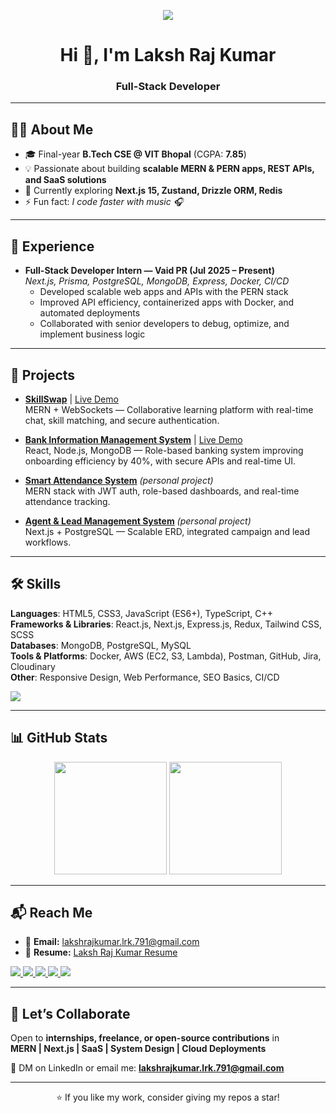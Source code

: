 <!-- Laksh Raj Kumar | GitHub Profile README -->

<p align="center">
  <img src="https://img.shields.io/badge/-Laksh%20Raj%20Kumar-0A66C2?style=for-the-badge&logo=github&logoColor=white" />
</p>

<h1 align="center">Hi 👋, I'm Laksh Raj Kumar</h1>
<h3 align="center">Full-Stack Developer</h3>

---

## 👨‍💻 About Me
- 🎓 Final-year **B.Tech CSE @ VIT Bhopal** (CGPA: **7.85**)  
- 💡 Passionate about building **scalable MERN & PERN apps, REST APIs, and SaaS solutions**  
- 🌱 Currently exploring **Next.js 15, Zustand, Drizzle ORM, Redis**  
- ⚡ Fun fact: *I code faster with music 🎧*  

---

## 💼 Experience
- **Full-Stack Developer Intern — Vaid PR (Jul 2025 – Present)**  
  *Next.js, Prisma, PostgreSQL, MongoDB, Express, Docker, CI/CD*  
  - Developed scalable web apps and APIs with the PERN stack  
  - Improved API efficiency, containerized apps with Docker, and automated deployments  
  - Collaborated with senior developers to debug, optimize, and implement business logic  
---

## 🚀 Projects
- **[SkillSwap](https://github.com/lakshrajkumar26/swapskills/)** | [Live Demo](https://swapskills-inky.vercel.app/)  
  MERN + WebSockets — Collaborative learning platform with real-time chat, skill matching, and secure authentication.  

- **[Bank Information Management System](https://github.com/lakshrajkumar26/bank-information-management-system/)** | [Live Demo](https://bank-information-management-system-t81l.onrender.com/)  
  React, Node.js, MongoDB — Role-based banking system improving onboarding efficiency by 40%, with secure APIs and real-time UI.  

- **[Smart Attendance System](#)** *(personal project)*  
  MERN stack with JWT auth, role-based dashboards, and real-time attendance tracking.  

- **[Agent & Lead Management System](#)** *(personal project)*  
  Next.js + PostgreSQL — Scalable ERD, integrated campaign and lead workflows.   

---

## 🛠️ Skills
**Languages**: HTML5, CSS3, JavaScript (ES6+), TypeScript, C++  
**Frameworks & Libraries**: React.js, Next.js, Express.js, Redux, Tailwind CSS, SCSS  
**Databases**: MongoDB, PostgreSQL, MySQL  
**Tools & Platforms**: Docker, AWS (EC2, S3, Lambda), Postman, GitHub, Jira, Cloudinary  
**Other**: Responsive Design, Web Performance, SEO Basics, CI/CD  

<p align="left">
  <img src="https://skillicons.dev/icons?i=html,css,js,ts,react,nextjs,nodejs,express,mongodb,postgres,mysql,tailwind,redux,aws,docker,git,linux" />
</p>

---

## 📊 GitHub Stats
<p align="center">
  <img src="https://github-readme-stats.vercel.app/api?username=lakshrajkumar26&show_icons=true&theme=tokyonight" height="180"/>
  <img src="https://github-readme-stats.vercel.app/api/top-langs/?username=lakshrajkumar26&layout=compact&theme=tokyonight" height="180"/>
</p>

---

## 📬 Reach Me
- 📧 **Email:** lakshrajkumar.lrk.791@gmail.com  
- 🔗 **Resume:** [Laksh Raj Kumar Resume](https://drive.google.com/file/d/1-JYalZ5qdA8jvGFfQeSXvoMILLvgsZPM/view?usp=drive_link)  

<p align="left">
  <a href="https://linkedin.com/in/laksh-raj-kumar-330a9b21a/" target="_blank">
    <img src="https://img.shields.io/badge/-LinkedIn-0A66C2?style=for-the-badge&logo=linkedin&logoColor=white" />
  </a>
  <a href="https://github.com/lakshrajkumar26" target="_blank">
    <img src="https://img.shields.io/badge/-GitHub-181717?style=for-the-badge&logo=github&logoColor=white" />
  </a>
  <a href="https://hashnode.com/@byteater" target="_blank">
    <img src="https://img.shields.io/badge/-Hashnode-2962FF?style=for-the-badge&logo=hashnode&logoColor=white" />
  </a>
  <a href="https://leetcode.com/user4320tn" target="_blank">
    <img src="https://img.shields.io/badge/-LeetCode-FFA116?style=for-the-badge&logo=leetcode&logoColor=white" />
  </a>
  <a href="https://auth.geeksforgeeks.org/user/laksh5v4d" target="_blank">
    <img src="https://img.shields.io/badge/-GeeksforGeeks-2F8D46?style=for-the-badge&logo=geeksforgeeks&logoColor=white" />
  </a>
</p>

---

## 🤝 Let’s Collaborate
Open to **internships, freelance, or open-source contributions** in  
**MERN | Next.js | SaaS | System Design | Cloud Deployments**  

📩 DM on LinkedIn or email me: **lakshrajkumar.lrk.791@gmail.com**

---

<p align="center">⭐ If you like my work, consider giving my repos a star!</p>
